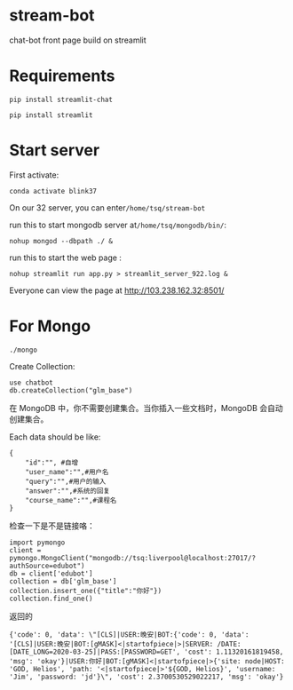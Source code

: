 # stream-bot
chat-bot front page build on streamlit





# Requirements

```
pip install streamlit-chat 
```

```
pip install streamlit
```



# Start server

First activate:

```
conda activate blink37
```

On our 32 server, you can enter`/home/tsq/stream-bot`

run this to start mongodb  server at`/home/tsq/mongodb/bin/`:

```
nohup mongod --dbpath ./ &
```

run this to start the web page :

```
nohup streamlit run app.py > streamlit_server_922.log &
```



Everyone can view the page at http://103.238.162.32:8501/



# For Mongo

```
./mongo
```

Create Collection:

```
use chatbot
db.createCollection("glm_base")
```

在 MongoDB 中，你不需要创建集合。当你插入一些文档时，MongoDB 会自动创建集合。



Each data should be like:

```
{
	"id":"", #自增
	"user_name":"",#用户名
	"query":"",#用户的输入
	"answer":"",#系统的回复
	"course_name":"",#课程名
}
```

检查一下是不是链接咯：

```
import pymongo
client = pymongo.MongoClient("mongodb://tsq:liverpool@localhost:27017/?authSource=edubot")
db = client['edubot']
collection = db['glm_base']
collection.insert_one({"title":"你好"})
collection.find_one()
```

返回的

```
{'code': 0, 'data': \"[CLS]|USER:晚安|BOT:{'code': 0, 'data': '[CLS]|USER:晚安|BOT:[gMASK]<|startofpiece|>|SERVER: /DATE:[DATE_LONG=2020-03-25]|PASS:[PASSWORD=GET', 'cost': 1.11320161819458, 'msg': 'okay'}|USER:你好|BOT:[gMASK]<|startofpiece|>{'site: node|HOST: 'GOD, Helios', 'path: '<|startofpiece|>'${GOD, Helios}', 'username: 'Jim', 'password: 'jd'}\", 'cost': 2.3700530529022217, 'msg': 'okay'}
```

